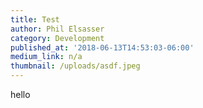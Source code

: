 ```yaml
---
title: Test
author: Phil Elsasser
category: Development
published_at: '2018-06-13T14:53:03-06:00'
medium_link: n/a
thumbnail: /uploads/asdf.jpeg
---
```

hello
